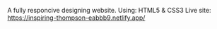A fully responcive designing website.
Using: HTML5 & CSS3
Live site: https://inspiring-thompson-eabbb9.netlify.app/